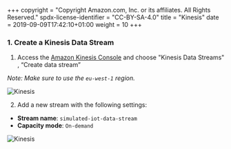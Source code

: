 +++
copyright = "Copyright Amazon.com, Inc. or its affiliates. All Rights Reserved."
spdx-license-identifier = "CC-BY-SA-4.0"
title = "Kinesis"
date = 2019-09-09T17:42:10+01:00
weight = 10
+++

### 1. Create a Kinesis Data Stream

1. Access the [Amazon Kinesis Console](https://console.aws.amazon.com/kinesis/home) and choose "Kinesis Data Streams" , “Create data stream”

*Note: Make sure to use the ```eu-west-1``` region.*

![Kinesis](/images/kinesis-create-data-stream.png)


2. Add a new stream with the following settings:

- **Stream name**: ```simulated-iot-data-stream```
- **Capacity mode**: ```On-demand```

![Kinesis](/images/kinesis-create-stream.png)